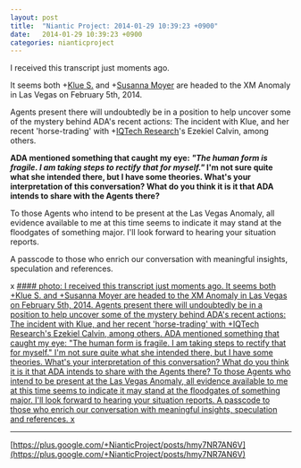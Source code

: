 ```yaml
---
layout: post
title:  "Niantic Project: 2014-01-29 10:39:23 +0900"
date:   2014-01-29 10:39:23 +0900
categories: nianticproject
---
```

I received this transcript just moments ago.

It seems both +[Klue S.](https://plus.google.com/110350977702120778591 "") and +[Susanna Moyer](https://plus.google.com/101560858827970533247 "") are headed to the XM Anomaly in Las Vegas on February 5th, 2014.

Agents present there will undoubtedly be in a position to help uncover some of the mystery behind ADA's recent actions: The incident with Klue, and her recent 'horse-trading' with +[IQTech Research](https://plus.google.com/108020987035258478791 "")'s Ezekiel Calvin, among others.

**ADA mentioned something that caught my eye: *****"The human form is fragile. I am taking steps to rectify that for myself."***** I'm not sure quite what she intended there, but I have some theories. What's your interpretation of this conversation? What do you think it is it that ADA intends to share with the Agents there?**

To those Agents who intend to be present at the Las Vegas Anomaly, all evidence available to me at this time seems to indicate it may stand at the floodgates of something major. I'll look forward to hearing your situation reports.

A passcode to those who enrich our conversation with meaningful insights, speculation and references.

x
[#### photo: I received this transcript just moments ago.
It seems both +Klue S. and +Susanna Moyer are headed to the XM Anomaly in Las Vegas on February 5th, 2014.
Agents present there will undoubtedly be in a position to help uncover some of the mystery behind ADA's recent actions: The incident with Klue, and her recent 'horse-trading' with +IQTech Research's Ezekiel Calvin, among others.
ADA mentioned something that caught my eye: "The human form is fragile. I am taking steps to rectify that for myself." I'm not sure quite what she intended there, but I have some theories. What's your interpretation of this conversation? What do you think it is it that ADA intends to share with the Agents there?
To those Agents who intend to be present at the Las Vegas Anomaly, all evidence available to me at this time seems to indicate it may stand at the floodgates of something major. I'll look forward to hearing your situation reports.
A passcode to those who enrich our conversation with meaningful insights, speculation and references.
x](https://lh5.googleusercontent.com/-71-WObINCho/UuhbdxqxCxI/AAAAAAAAVlI/3G0cVBPafTs/w1200-h1553/Vegas.png "")
- - -
[https://plus.google.com/+NianticProject/posts/hmy7NR7AN6V](https://plus.google.com/+NianticProject/posts/hmy7NR7AN6V)
